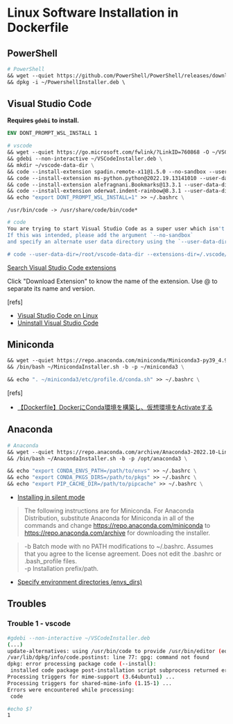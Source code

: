 # Linux Software Installation in Dockerfile

## PowerShell

```Dockerfile
# PowerShell
&& wget --quiet https://github.com/PowerShell/PowerShell/releases/download/v7.2.7/powershell-lts_7.2.7-1.deb_amd64.deb -O ~/PowershellInstaller.deb \
&& dpkg -i ~/PowershellInstaller.deb \ 
```

## Visual Studio Code

**Requires `gdebi` to install.**

```Dockerfile
ENV DONT_PROMPT_WSL_INSTALL 1
```

```Dockerfile
# vscode
&& wget --quiet https://go.microsoft.com/fwlink/?LinkID=760868 -O ~/VSCodeInstaller.deb \
&& gdebi --non-interactive ~/VSCodeInstaller.deb \
&& mkdir ~/vscode-data-dir \
&& code --install-extension spadin.remote-x11@1.5.0 --no-sandbox --user-data-dir=/root/vscode-data-dir --extensions-dir=/.vscode/ext-default \
&& code --install-extension ms-python.python@2022.19.13141010 --user-data-dir=/root/vscode-data-dir --extensions-dir=/.vscode/ext-default \
&& code --install-extension alefragnani.Bookmarks@13.3.1 --user-data-dir=/root/vscode-data-dir --extensions-dir=/.vscode/ext-default \
&& code --install-extension oderwat.indent-rainbow@8.3.1 --user-data-dir=/root/vscode-data-dir --extensions-dir=/.vscode/ext-default \
&& echo "export DONT_PROMPT_WSL_INSTALL=1" >> ~/.bashrc \
```

```text
/usr/bin/code -> /usr/share/code/bin/code*
```

```bash
# code
You are trying to start Visual Studio Code as a super user which isn't recommended.
If this was intended, please add the argument `--no-sandbox` 
and specify an alternate user data directory using the `--user-data-dir` argument.

# code --user-data-dir=/root/vscode-data-dir --extensions-dir=/.vscode/ext-default --no-sandbox
```

[Search Visual Studio Code extensions](https://marketplace.visualstudio.com/vscode)

Click "Download Extension" to know the name of the extension. Use @ to separate its name and version.

[refs]

- [Visual Studio Code on Linux](https://code.visualstudio.com/docs/setup/linux)
- [Uninstall Visual Studio Code](https://code.visualstudio.com/docs/setup/uninstall)

## Miniconda

```Dockerfile
&& wget --quiet https://repo.anaconda.com/miniconda/Miniconda3-py39_4.9.2-Linux-x86_64.sh -O ~/MinicondaInstaller.sh \
&& /bin/bash ~/MinicondaInstaller.sh -b -p ~/miniconda3 \
```

```Dockerfile
&& echo ". ~/miniconda3/etc/profile.d/conda.sh" >> ~/.bashrc \
```

[refs]

- [【Dockerfile】DockerにConda環境を構築し、仮想環境をActivateする](https://qiita.com/kuboko-jp/items/6388c186e16028d3e699)

## Anaconda

```Dockerfile
# Anaconda
&& wget --quiet https://repo.anaconda.com/archive/Anaconda3-2022.10-Linux-x86_64.sh -O ~/AnacondaInstaller.sh \
&& /bin/bash ~/AnacondaInstaller.sh -b -p /opt/anaconda3 \
```

```Dockerfile
&& echo "export CONDA_ENVS_PATH=/path/to/envs" >> ~/.bashrc \
&& echo "export CONDA_PKGS_DIRS=/path/to/pkgs" >> ~/.bashrc \
&& echo "export PIP_CACHE_DIR=/path/to/pipcache" >> ~/.bashrc \
```

- [Installing in silent mode](https://docs.anaconda.com/anaconda/install/silent-mode/)

>The following instructions are for Miniconda. For Anaconda Distribution, substitute Anaconda for Miniconda in all of the commands and change <https://repo.anaconda.com/miniconda> to <https://repo.anaconda.com/archive> for downloading the installer.

>-b Batch mode with no PATH modifications to ~/.bashrc. Assumes that you agree to the license agreement. Does not edit the .bashrc or .bash_profile files.<br>-p Installation prefix/path.

- [Specify environment directories (envs_dirs)](https://conda.io/projects/conda/en/latest/user-guide/configuration/use-condarc.html#specify-env-directories)

## Troubles

### Trouble 1 - vscode

```bash
#gdebi --non-interactive ~/VSCodeInstaller.deb
(...)
update-alternatives: using /usr/bin/code to provide /usr/bin/editor (editor) in auto mode
/var/lib/dpkg/info/code.postinst: line 77: gpg: command not found
dpkg: error processing package code (--install):
 installed code package post-installation script subprocess returned error exit status 127
Processing triggers for mime-support (3.64ubuntu1) ...
Processing triggers for shared-mime-info (1.15-1) ...
Errors were encountered while processing:
 code

#echo $?
1
```

